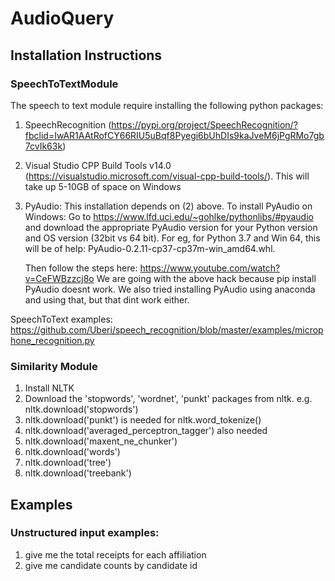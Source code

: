 # AudioQuery

## Installation Instructions
### SpeechToTextModule
The speech to text module require installing the following python packages:
1. SpeechRecognition (https://pypi.org/project/SpeechRecognition/?fbclid=IwAR1AAtRofCY66RIU5uBqf8Pyegi6bUhDIs9kaJveM6jPgRMo7gb7cvIk63k)
2. Visual Studio CPP Build Tools v14.0 (https://visualstudio.microsoft.com/visual-cpp-build-tools/). This will take up 5-10GB of         space on Windows
3. PyAudio: This installation depends on (2) above. To install PyAudio on Windows:
   Go to https://www.lfd.uci.edu/~gohlke/pythonlibs/#pyaudio and download the appropriate PyAudio version for 
   your Python version and OS version (32bit vs 64 bit). For eg, for Python 3.7 and Win 64, this will be of help: PyAudio-0.2.11-cp37-cp37m-win_amd64.whl.
   
   Then follow the steps here: https://www.youtube.com/watch?v=CeFWBzzcj8o
   We are going with the above hack because pip install PyAudio doesnt work. We also tried installing PyAudio using anaconda 
   and using that, but that dint work either.

SpeechToText examples: https://github.com/Uberi/speech_recognition/blob/master/examples/microphone_recognition.py

### Similarity Module
1. Install NLTK
2. Download the 'stopwords', 'wordnet', 'punkt' packages from nltk.
    e.g. nltk.download('stopwords')
3. nltk.download('punkt') is needed for nltk.word_tokenize()
4. nltk.download('averaged_perceptron_tagger') also needed
5. nltk.download('maxent_ne_chunker')
6. nltk.download('words')
7. nltk.download('tree') 
8. nltk.download('treebank')


## Examples
### Unstructured input examples:
1. give me the total receipts for each affiliation
2. give me candidate counts by candidate id



